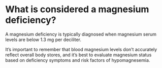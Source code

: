 # What is considered a magnesium deficiency?

A magnesium deficiency is typically diagnosed when magnesium serum levels are below 1.3 mg per deciliter.   

It’s important to remember that blood magnesium levels don’t accurately reflect overall body stores, and it’s best to evaluate magnesium status based on deficiency symptoms and risk factors of hypomagnesemia.